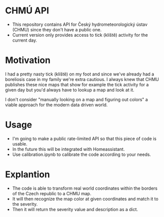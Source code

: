 # CHMÚ API
- This repository contains API for Český hydrometeorologický ústav (CHMU) since they don't have a public one. 
- Current version only provides access to tick (klíště) activity for the current day.

# Motivation
I had a pretty nasty tick (klíště) on my foot and since we've already had a boreliosis case in my family we're extra cautious. I always knew that CHMU publishes these nice maps that show for example the tick activity for a given day but you'd always have to lookup a map and look at it.

I don't consider "manually looking on a map and figuring out colors" a viable approach for the modern data driven world. 

# Usage
- I'm going to make a public rate-limited API so that this piece of code is usable. 
- In the future this will be integrated with Homeassistant.
- Use calibration.ipynb to calibrate the code according to your needs.

# Explantion
- The code is able to transform real world coordinates within the borders of the Czech republic to a CHMU map.
- It will then recognize the map color at given coordinates and match it to the severity. 
- Then it will return the severity value and description as a dict.